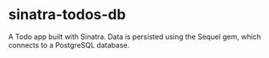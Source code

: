 # sinatra-todos-db

A Todo app built with Sinatra. Data is persisted using the Sequel gem, which connects to a PostgreSQL database.
